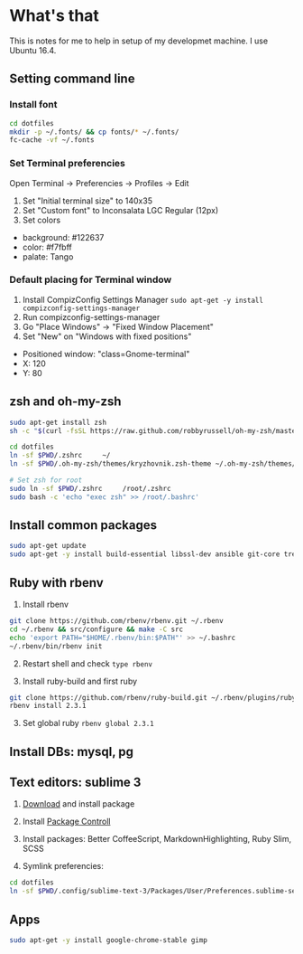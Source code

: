 # What's that

This is notes for me to help in setup of my developmet machine. I use Ubuntu 16.4.

## Setting command line

### Install font

```sh
cd dotfiles
mkdir -p ~/.fonts/ && cp fonts/* ~/.fonts/
fc-cache -vf ~/.fonts
```

### Set Terminal preferencies

Open Terminal -> Preferencies -> Profiles -> Edit

1. Set "Initial terminal size" to 140x35
2. Set "Custom font" to Inconsalata LGC Regular (12px)
3. Set colors
  - background: #122637
  - color: #f7fbff
  - palate: Tango

### Default placing for Terminal window

1. Install CompizConfig Settings Manager `sudo apt-get -y install compizconfig-settings-manager`
2. Run compizconfig-settings-manager
3. Go "Place Windows" -> "Fixed Window Placement"
4. Set "New" on "Windows with fixed positions"
  - Positioned window: "class=Gnome-terminal"
  - X: 120
  - Y: 80

## zsh and oh-my-zsh

```sh
sudo apt-get install zsh
sh -c "$(curl -fsSL https://raw.github.com/robbyrussell/oh-my-zsh/master/tools/install.sh)"

cd dotfiles
ln -sf $PWD/.zshrc     ~/
ln -sf $PWD/.oh-my-zsh/themes/kryzhovnik.zsh-theme ~/.oh-my-zsh/themes/

# Set zsh for root
sudo ln -sf $PWD/.zshrc     /root/.zshrc
sudo bash -c 'echo "exec zsh" >> /root/.bashrc'
```

## Install common packages

```sh
sudo apt-get update
sudo apt-get -y install build-essential libssl-dev ansible git-core tree
```

## Ruby with rbenv

1. Install rbenv

```sh
git clone https://github.com/rbenv/rbenv.git ~/.rbenv
cd ~/.rbenv && src/configure && make -C src
echo 'export PATH="$HOME/.rbenv/bin:$PATH"' >> ~/.bashrc
~/.rbenv/bin/rbenv init
```

2. Restart shell and check `type rbenv`

3. Install ruby-build and first ruby

```sh
git clone https://github.com/rbenv/ruby-build.git ~/.rbenv/plugins/ruby-build
rbenv install 2.3.1
```

3. Set global ruby `rbenv global 2.3.1`


## Install DBs: mysql, pg
## Text editors: sublime 3

1. [Download](https://www.sublimetext.com/3) and install package

2. Install [Package Controll](https://packagecontrol.io/installation)

3. Install packages: Better CoffeeScript, MarkdownHighlighting, Ruby Slim, SCSS

4. Symlink preferencies:

```sh
cd dotfiles
ln -sf $PWD/.config/sublime-text-3/Packages/User/Preferences.sublime-settings ~/.config/sublime-text-3/Packages/User/Preferences.sublime-settings
```

## Apps

```sh
sudo apt-get -y install google-chrome-stable gimp 
```
